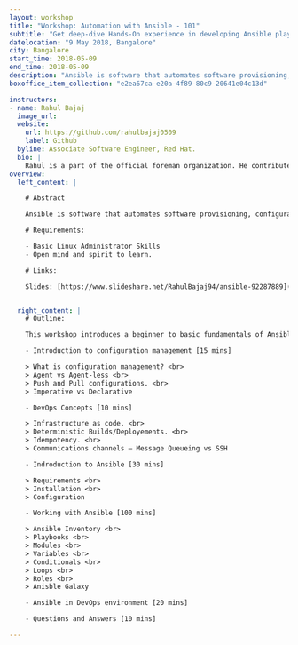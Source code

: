 ```yaml
---
layout: workshop
title: "Workshop: Automation with Ansible - 101"
subtitle: "Get deep-dive Hands-On experience in developing Ansible playbooks."
datelocation: "9 May 2018, Bangalore"
city: Bangalore
start_time: 2018-05-09
end_time: 2018-05-09
description: "Ansible is software that automates software provisioning, configuration management, and application deployment. Ansible is a radically simple IT automation platform that makes your applications and systems easier to deploy. Avoid writing scripts or custom code to deploy and update your applications— automate in a language that approaches plain English, using SSH, with no agents to install on remote systems."
boxoffice_item_collection: "e2ea67ca-e20a-4f89-80c9-20641e04c13d"

instructors:
- name: Rahul Bajaj
  image_url: 
  website:
    url: https://github.com/rahulbajaj0509
    label: Github 
  byline: Associate Software Engineer, Red Hat.
  bio: |
    Rahul is a part of the official foreman organization. He contributes mostly to the Foreman project and is a ‘Red Hat Certified Specialist in Configuration Management’. He is also the organizer of Foreman Pune Meetups. 
overview:
  left_content: |

    # Abstract

    Ansible is software that automates software provisioning, configuration management, and application deployment. Ansible is a radically simple IT automation platform that makes your applications and systems easier to deploy. Avoid writing scripts or custom code to deploy and update your applications— automate in a language that approaches plain English, using SSH, with no agents to install on remote systems.

    # Requirements:

    - Basic Linux Administrator Skills
    - Open mind and spirit to learn.

    # Links:

    Slides: [https://www.slideshare.net/RahulBajaj94/ansible-92287889](https://www.slideshare.net/RahulBajaj94/ansible-92287889){:target="_blank"}


  right_content: |
    # Outline:

    This workshop introduces a beginner to basic fundamentals of Ansible with easy to do hands-on exercises. The workshop introduces basic use cases of Ansible followed by an introduction to Ansible Inventory, Playbooks, Modules, Variables, Conditionals, Loops and Roles. Each mentioned topic is accompanied by a set of coding exercises giving the attendies a hands-on experience in developing Ansible Playbooks.

    - Introduction to configuration management [15 mins]

    > What is configuration management? <br>
    > Agent vs Agent-less <br>
    > Push and Pull configurations. <br>
    > Imperative vs Declarative

    - DevOps Concepts [10 mins]

    > Infrastructure as code. <br>
    > Deterministic Builds/Deployements. <br>
    > Idempotency. <br>
    > Communications channels – Message Queueing vs SSH

    - Indroduction to Ansible [30 mins]

    > Requirements <br>
    > Installation <br>
    > Configuration

    - Working with Ansible [100 mins]

    > Ansible Inventory <br>
    > Playbooks <br>
    > Modules <br>
    > Variables <br>
    > Conditionals <br>
    > Loops <br>
    > Roles <br>
    > Anisble Galaxy

    - Ansible in DevOps environment [20 mins]

    - Questions and Answers [10 mins] 

---
```

